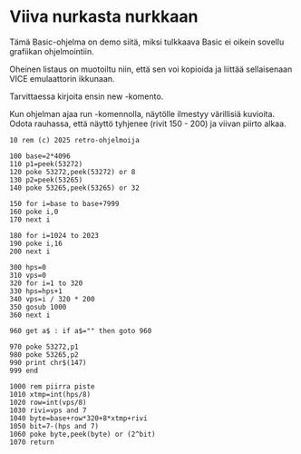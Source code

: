# Viiva nurkasta nurkkaan

Tämä Basic-ohjelma on demo siitä, miksi tulkkaava Basic ei oikein sovellu grafiikan ohjelmointiin.

Oheinen listaus on muotoiltu niin, että sen voi kopioida ja liittää sellaisenaan VICE emulaattorin ikkunaan.

Tarvittaessa kirjoita ensin new -komento.

Kun ohjelman ajaa run -komennolla, näytölle ilmestyy värillisiä kuvioita. Odota rauhassa, että näyttö tyhjenee (rivit 150 - 200) ja viivan piirto alkaa.

```
10 rem (c) 2025 retro-ohjelmoija

100 base=2*4096
110 p1=peek(53272)
120 poke 53272,peek(53272) or 8
130 p2=peek(53265)
140 poke 53265,peek(53265) or 32

150 for i=base to base+7999
160 poke i,0
170 next i

180 for i=1024 to 2023
190 poke i,16
200 next i

300 hps=0
310 vps=0
320 for i=1 to 320
330 hps=hps+1
340 vps=i / 320 * 200
350 gosub 1000
360 next i

960 get a$ : if a$="" then goto 960

970 poke 53272,p1
980 poke 53265,p2
990 print chr$(147)
999 end

1000 rem piirra piste
1010 xtmp=int(hps/8)
1020 row=int(vps/8)
1030 rivi=vps and 7
1040 byte=base+row*320+8*xtmp+rivi
1050 bit=7-(hps and 7)
1060 poke byte,peek(byte) or (2^bit)
1070 return

```
